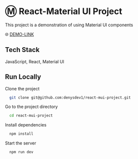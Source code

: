 
# Ⓜ️ React-Material UI Project

This project is a demonstration of using Material UI components

🌐 [DEMO-LINK](https://react-mui-project.vercel.app/)


## Tech Stack

JavaScript, React, Material UI


## Run Locally

Clone the project

```bash
  git clone git@github.com:denysdev1/react-mui-project.git
```

Go to the project directory

```bash
  cd react-mui-project
```

Install dependencies

```bash
  npm install
```

Start the server

```bash
  npm run dev
```

